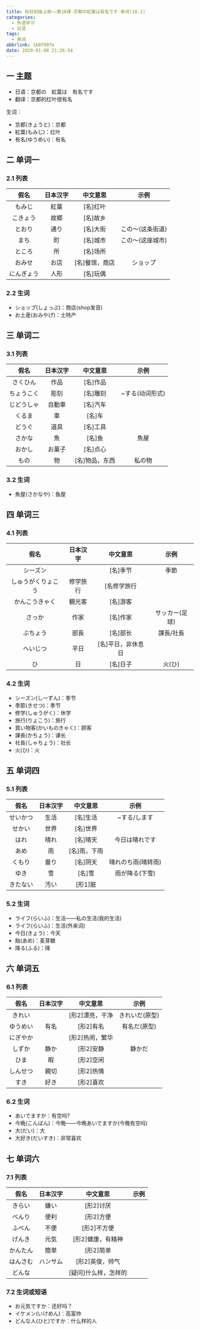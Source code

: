 ```yaml
---
title: 标日初级上册——第10课-京都の紅葉は有名です-单词(10.1)
categories:
  - 外语学习
  - 日语
tags:
  - 单词
abbrlink: 1b8f907e
date: 2020-01-08 21:26:54
---
```

## 一 主题
* 日语：京都の　紅葉は　有名です
* 翻译：京都的红叶很有名

生词： 

* 京都(きょうと)：京都
* 紅葉(もみじ)：红叶
* 有名(ゆうめい)：有名

<!--more-->

## 二 单词一

### 2.1 列表

|    假名    | 日本汉字 |    中文意思    |       示例       |
| :--------: | :------: | :------------: | :--------------: |
|   もみじ   |   紅葉   |    [名]红叶    |                  |
|  こきょう  |   故郷   |    [名]故乡    |                  |
|   とおり   |   通り   |    [名]大街    | この～(这条街道) |
|    まち    |    町    |    [名]城市    | この～(这座城市) |
|   ところ   |    所    |    [名]场所    |                  |
|   おみせ   |   お店   | [名]餐馆，商店 |     ショップ     |
| にんぎょう |   人形   |    [名]玩偶    |                  |

### 2.2 生词

* ショップ(しょっぷ)：商店(shop发音)
* お土産(おみやげ)：土特产

## 三 单词二

### 3.1 列表

|    假名    | 日本汉字 |    中文意思    |      示例       |
| :--------: | :------: | :------------: | :-------------: |
|  さくひん  |   作品   |    [名]作品    |                 |
| ちょうこく |   彫刻   |    [名]雕刻    | ~する(动词形式) |
| じどうしゃ |  自動車  |    [名]汽车    |                 |
|   くるま   |    車    |     [名]车     |                 |
|   どうぐ   |   道具   |    [名]工具    |                 |
|   さかな   |    魚    |     [名]鱼     |      魚屋       |
|   おかし   |  お菓子  |    [名]点心    |                 |
|    もの    |    物    | [名]物品，东西 |     私の物      |

### 3.2 生词

* 魚屋(さかなや)：鱼屋

## 四 单词三

### 4.1 列表

|        假名        | 日本汉字 |      中文意思      |      示例      |
| :----------------: | :------: | :----------------: | :------------: |
|      シーズン      |          |      [名]季节      |      季節      |
| しゅうがくりょこう | 修学旅行 |    [名修学旅行     |                |
|   かんこうきゃく   |  観光客  |      [名]游客      |                |
|       さっか       |   作家   |      [名]作家      | サッカー(足球) |
|      ぶちょう      |   部長   |      [名]部长      |   課長/社長    |
|      へいじつ      |   平日   | [名]平日，非休息日 |                |
|         ひ         |    日    |      [名]日子      |     火(ひ)     |

### 4.2 生词

* シーズン(しーずん)：季节
* 季節(きせつ)：季节
* 修学(しゅうがく)：休学
* 旅行(りょこう)：旅行
* 買い物客(かいものきゃく)：顾客
* 課長(かちょう)：课长
* 社長(しゃちょう)：社长
* 火(ひ)：火

## 五 单词四

### 5.1 列表

|   假名   | 日本汉字 |   中文意思   |        示例        |
| :------: | :------: | :----------: | :----------------: |
| せいかつ |   生活   |   [名]生活   |    ~する/します    |
|  せかい  |   世界   |   [名]世界   |                    |
|   はれ   |   晴れ   |   [名]晴天   |   今日は晴れです   |
|   あめ   |    雨    | [名]雨，下雨 |                    |
|  くもり  |   曇り   |   [名]阴天   | 晴れのち雨(晴转雨) |
|   ゆき   |    雪    |    [名]雪    |   雨が降る(下雪)   |
| きたない |   汚い   |   [形1]脏    |                    |

### 5.2 生词

* ライフ(らいふ)：生活——私の生活(我的生活)
* ライフ(らいふ)：生活(外来词)
* 今日(きょう)：今天
* 飴(あめ)：麦芽糖
* 降る(ふる)：降

## 六 单词五

### 6.1 列表

|   假名   | 日本汉字 |    中文意思     |      示例      |
| :------: | :------: | :-------------: | :------------: |
|  きれい  |          | [形2]漂亮，干净 | きれいだ(原型) |
| ゆうめい |   有名   |    [形2]有名    |  有名だ(原型)  |
| にぎやか |          | [形2]热闹，繁华 |                |
|  しずか  |   静か   |    [形2]安静    |     静かだ     |
|   ひま   |    暇    |    [形2]空闲    |                |
| しんせつ |   親切   |    [形2]热情    |                |
|   すき   |   好き   |    [形2]喜欢    |                |

### 6.2 生词

* あいでますか：有空吗?
* 今晩(こんばん)：今晚——今晩あいでますか(今晚有空吗)
* 大(だい)：大
* 大好き(だいすき)：非常喜欢

## 七 单词六

### 7.1 列表

|   假名   | 日本汉字 |       中文意思       | 示例 |
| :------: | :------: | :------------------: | :--: |
|  きらい  |   嫌い   |      [形2]讨厌       |      |
|  べんり  |   便利   |      [形2]方便       |      |
|  ふべん  |   不便   |     [形2]不方便      |      |
|  げんき  |   元気   |  [形2]健康，有精神   |      |
| かんたん |   簡単   |      [形2]简单       |      |
| はんさむ | ハンサム |   [形2]英俊，帅气    |      |
|  どんな  |          | [疑问]什么样，怎样的 |      |

### 7.2 生词或短语

* お元気ですか：还好吗？
* イケメン(いけめん)：高富帅
* どんな人(ひと)ですか：什么样的人